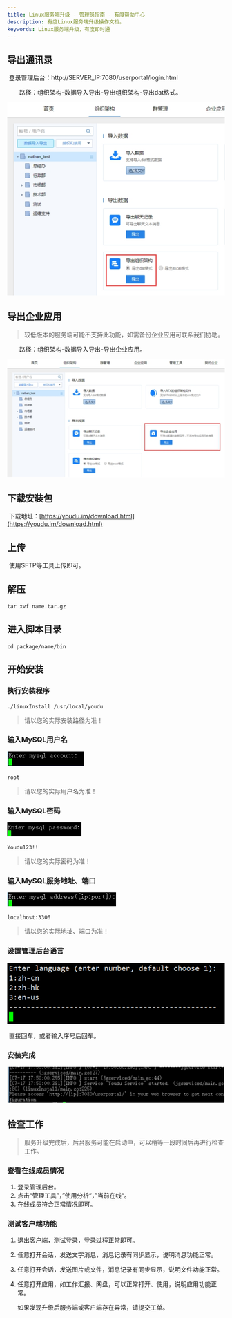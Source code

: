 ```yaml
---
title: Linux服务端升级 - 管理员指南 - 有度帮助中心
description: 有度Linux服务端升级操作文档。
keywords: Linux服务端升级，有度即时通
---
```


## 导出通讯录

​		登录管理后台：http://SERVER_IP:7080/userportal/login.html

　　路径：组织架构-数据导入导出-导出组织架构-导出dat格式。

![img](res/a01_00007/wps19.jpg)

## 导出企业应用

> 较低版本的服务端可能不支持此功能，如需备份企业应用可联系我们协助。

　　路径：组织架构-数据导入导出-导出企业应用。

![img](res/a01_00007/wps20.jpg)

## 下载安装包

​		下载地址：[https://youdu.im/download.html](https://youdu.im/download.html)

## 上传

​	使用SFTP等工具上传即可。

## 解压

```
tar xvf name.tar.gz
```

## 进入脚本目录

```
cd package/name/bin
```

## 开始安装

### 执行安装程序

```
./linuxInstall /usr/local/youdu
```

> 请以您的实际安装路径为准！

### 输入MySQL用户名

![](res/a01_00008/wps1.jpg)

```
root
```

> 请以您的实际用户名为准！

### 输入MySQL密码

![](res/a01_00008/wps2.jpg)

```
Youdu123!!
```

> 请以您的实际密码为准！

### 输入MySQL服务地址、端口

![](res/a01_00008/wps3.jpg)

```
localhost:3306
```

> 请以您的实际地址、端口为准！

### 设置管理后台语言

![](res/a01_00008/image-20200822180207119.png)

​	直接回车，或者输入序号后回车。

### 安装完成

![](res/a01_00008/wps4-1605257958539.jpg)

## 检查工作

> 服务升级完成后，后台服务可能在启动中，可以稍等一段时间后再进行检查工作。

###  查看在线成员情况

1. 登录管理后台。
2. 点击“管理工具”，”使用分析“，”当前在线“。
3. 在线成员符合正常情况即可。

### 测试客户端功能

1. 退出客户端，测试登录，登录过程正常即可。

2. 任意打开会话，发送文字消息，消息记录有同步显示，说明消息功能正常。

3. 任意打开会话，发送图片或文件，消息记录有同步显示，说明文件功能正常。

4. 任意打开应用，如工作汇报、网盘，可以正常打开、使用，说明应用功能正常。

   如果发现升级后服务端或客户端存在异常，请提交工单。


